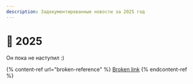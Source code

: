 ```yaml
---
description: Задокументированные новости за 2025 год
---
```


# 🐍 2025

Он пока не наступил :)

{% content-ref url="broken-reference" %}
[Broken link](broken-reference)
{% endcontent-ref %}
